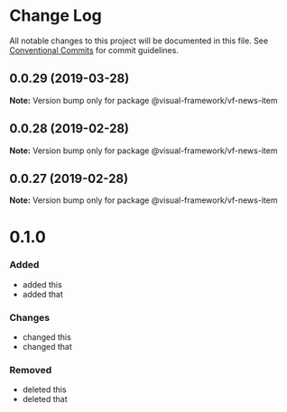# Change Log

All notable changes to this project will be documented in this file.
See [Conventional Commits](https://conventionalcommits.org) for commit guidelines.

## 0.0.29 (2019-03-28)

**Note:** Version bump only for package @visual-framework/vf-news-item





## 0.0.28 (2019-02-28)

**Note:** Version bump only for package @visual-framework/vf-news-item





## 0.0.27 (2019-02-28)

**Note:** Version bump only for package @visual-framework/vf-news-item





# 0.1.0

### Added
- added this
- added that

### Changes

- changed this
- changed that

### Removed

- deleted this
- deleted that
